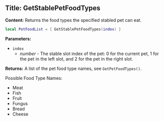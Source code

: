 ## Title: GetStablePetFoodTypes

**Content:**
Returns the food types the specified stabled pet can eat.
```lua
local PetFoodList = { GetStablePetFoodTypes(index) }
```

**Parameters:**
- `index`
  - *number* - The stable slot index of the pet: 0 for the current pet, 1 for the pet in the left slot, and 2 for the pet in the right slot.

**Returns:**
A list of the pet food type names, see `GetPetFoodTypes()`.

Possible Food Type Names:
- Meat
- Fish
- Fruit
- Fungus
- Bread
- Cheese